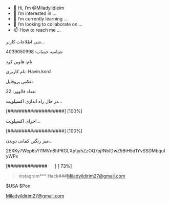 - 👋 Hi, I’m @Miladyildieim
- 👀 I’m interested in ...
- 🌱 I’m currently learning ...
- 💞️ I’m looking to collaborate on ...
- 📫 How to reach me ...

<!---
Miladyildieim/Miladyildieim is a ✨ special ✨ repository because its `README.md` (this file) appears on your GitHub profile.
You can click the Preview link to take a look at your changes.
--->شی اطلاعات کاربر... 

شناسه حساب: 4039050998 

نام: هاوین کرد 

نام کاربری: Havin.kord 

عکس پروفایل:

تعداد فالوور: 22 

در حال راه اندازی اکسپلویت... 

[####################] [100%] 

اجرای اکسپلویت... 

[####################] [100%] 

میز رنگین کمانی دویدن... 

2EXKy7Wep6sYI1MVn6hPKGLXptjy5ZzOQ7pjfNbIDwZ5BiH5d1YvSSDMbquIyWPx 

[##############      ] [ 73%] 

> instagram*** Hack###Miladyildirim27@gmail.com

$USA $Pon 

Miladyildirim27@gmail.com
